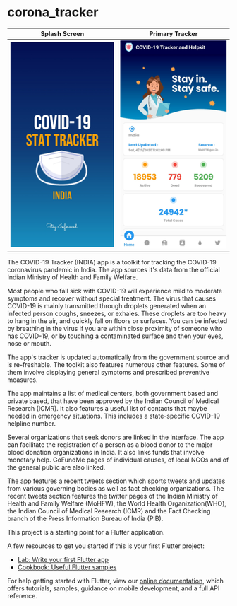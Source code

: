 # corona_tracker

Splash Screen             |  Primary Tracker
:-------------------------:|:-------------------------:
![](Screenshots/Screenshot_2020-04-25-16-21-57-468_com.example.corona_tracker.jpg)  |  ![](Screenshots/Screenshot_2020-04-25-23-02-23-731_com.example.corona_tracker.jpg)

The COVID-19 Tracker (INDIA) app is a toolkit for tracking the COVID-19 coronavirus pandemic in India. The app sources it's data from the official Indian Ministry of Health and Family Welfare.

Most people who fall sick with COVID-19 will experience mild to moderate symptoms and recover without special treatment. The virus that causes COVID-19 is mainly transmitted through droplets generated when an infected person coughs, sneezes, or exhales. These droplets are too heavy to hang in the air, and quickly fall on floors or surfaces. You can be infected by breathing in the virus if you are within close proximity of someone who has COVID-19, or by touching a contaminated surface and then your eyes, nose or mouth.

The app's tracker is updated automatically from the government source and is re-freshable. The toolkit also features numerous other features. Some of them involve displaying general symptoms and prescribed preventive measures.  

The app maintains a list of medical centers, both government based and private based, that have been approved by the Indian Council of Medical Research (ICMR). It also features a useful list of contacts that maybe needed in emergency situations. This includes a state-specific COVID-19 helpline number. 

Several organizations that seek donors are linked in the interface. The app can facilitate the registration of a person as a blood donor to the major blood donation organizations in India. It also links funds that involve monetary help. GoFundMe pages of individual causes, of local NGOs and of the general public are also linked.

The app features a recent tweets section which sports tweets and updates from various governing bodies as well as fact checking organizations. The recent tweets section features the twitter pages of the Indian Ministry of Health and Family Welfare (MoHFW), the World Health Organization(WHO), the Indian Council of Medical Research (ICMR) and the Fact Checking branch of the Press Information Bureau of India (PIB).


This project is a starting point for a Flutter application.

A few resources to get you started if this is your first Flutter project:

- [Lab: Write your first Flutter app](https://flutter.dev/docs/get-started/codelab)
- [Cookbook: Useful Flutter samples](https://flutter.dev/docs/cookbook)

For help getting started with Flutter, view our
[online documentation](https://flutter.dev/docs), which offers tutorials,
samples, guidance on mobile development, and a full API reference.
